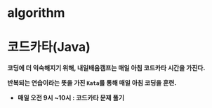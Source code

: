 # algorithm
# 코드카타(Java)

**코딩에 더 익숙해지기 위해, 내일배움캠프는 매일 아침 코드카타 시간을 가진다.**

**반복되는 연습이라는 뜻을 가진 `Kata`를 통해 매일 아침 코딩을 훈련.**

- **매일 오전 9시 ~10시 : 코드카타 문제 풀기**
